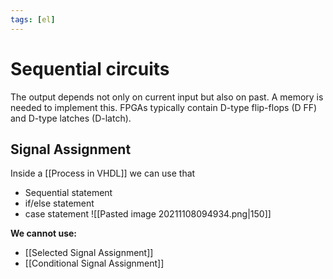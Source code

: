 ```yaml
---
tags: [el]
---
```

# Sequential circuits
The output depends not only on current input but also on past. 
A memory is needed to implement this.
FPGAs typically contain D-type flip-flops (D FF) and D-type latches (D-latch).

## Signal Assignment
Inside a [[Process in VHDL]] we can use that
- Sequential statement
- if/else statement
- case statement
![[Pasted image 20211108094934.png|150]]

**We cannot use:**
- [[Selected Signal Assignment]]
- [[Conditional Signal Assignment]]